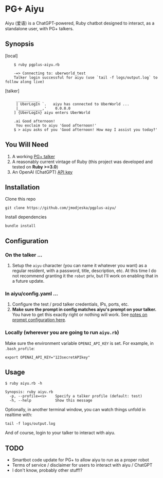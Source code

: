 # PG+ Aiyu
Aiyu (爱语) is a ChatGPT-powered, Ruby chatbot designed to interact, as a standalone user, with PG+ talkers. 

## Synopsis

[local]
```
    $ ruby pgplus-aiyu.rb
    
    -=> Connecting to: uberworld_test
    Talker login successful for aiyu (use `tail -f logs/output.log` to follow along live)
```

[talker]
```
     ___________
     | UberLogIn `.   aiyu has connected to UberWorld ... 
     |___________,'    0.0.0.0
    ] {UberLogIn} aiyu enters UberWorld 

    .ai Good afternoon!
     You exclaim to aiyu 'Good afternoon!'
    $ > aiyu asks of you 'Good afternoon! How may I assist you today?'
````

## You Will Need

1. A working [PG+ talker](https://github.com/talkers/pgplus)
2. A reasonably current vintage of Ruby (this project was developed and tested on **Ruby >=3.0**)
3. An OpenAI (ChatGPT) [API key](https://platform.openai.com/account/api-keys)

## Installation

Clone this repo

    git clone https://github.com/jmodjeska/pgplus-aiyu/

Install dependencies

    bundle install

## Configuration

### On the talker ...

1. Setup the `aiyu` character (you can name it whatever you want) as a regular resident, with a password, title, description, etc. At this time I do not recommend granting it the `robot` priv, but I'll work on enabling that in a future update.

### In aiyu/config.yaml ...

1. Configure the test / prod talker credentials, IPs, ports, etc. 
1. **Make sure the prompt in config matches aiyu's prompt on your talker.** You have to get this exactly right or nothing will work. See [notes on prompt configuration here](https://github.com/jmodjeska/pgplus-test#prompt).

### Locally (wherever you are going to run `aiyu.rb`)

Make sure the environment variable `OPENAI_API_KEY` is set. For example, in `.bash_profile`:

```
export OPENAI_API_KEY="123secretAPIkey"
```

## Usage

```
$ ruby aiyu.rb -h

Synopsis: ruby aiyu.rb
  -p, --profile=<s>    Specify a talker profile (default: test)
  -h, --help           Show this message
```

Optionally, in another terminal window, you can watch things unfold in realtime with:

```
tail -f logs/output.log
```

And of course, login to your talker to interact with aiyu.

## TODO

* Smartbot code update for PG+ to allow aiyu to run as a proper robot 
* Terms of service / disclaimer for users to interact with aiyu / ChatGPT
* I don't know, probably other stuff!?

